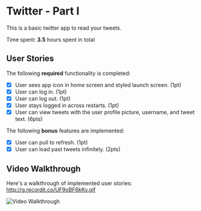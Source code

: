# Twitter - Part I

This is a basic twitter app to read your tweets.

Time spent: **3.5** hours spent in total

## User Stories

The following **required** functionality is completed:

- [X] User sees app icon in home screen and styled launch screen. (1pt)
- [X] User can log in. (1pt)
- [X] User can log out. (1pt)
- [X] User stays logged in across restarts. (1pt)
- [X] User can view tweets with the user profile picture, username, and tweet text. (6pts)

The following **bonus** features are implemented:

- [X] User can pull to refresh. (1pt)
- [X] User can load past tweets infinitely. (2pts)

## Video Walkthrough

Here's a walkthrough of implemented user stories:
http://g.recordit.co/UF9oBF6kKv.gif

<img src='http://g.recordit.co/UF9oBF6kKv.gif' title='Video Walkthrough' width='' alt='Video Walkthrough' />
